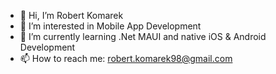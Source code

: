 - 👋 Hi, I’m Robert Komarek
- 👀 I’m interested in Mobile App Development
- 🌱 I’m currently learning .Net MAUI and native iOS & Android Development
- 📫 How to reach me: robert.komarek98@gmail.com

<!---
RobertKomarek/RobertKomarek is a ✨ special ✨ repository because its `README.md` (this file) appears on your GitHub profile.
You can click the Preview link to take a look at your changes.
--->
